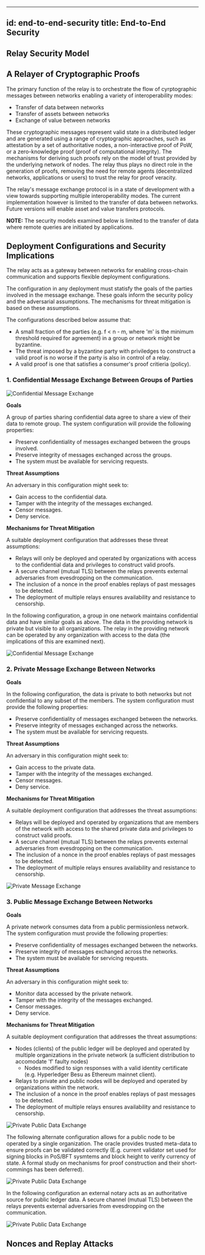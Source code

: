 <!--
 Copyright IBM Corp. All Rights Reserved.

 SPDX-License-Identifier: CC-BY-4.0
 -->
---
id: end-to-end-security
title: End-to-End Security
---
## Relay Security Model

## A Relayer of Cryptographic Proofs

The primary function of the relay is to orchestrate the flow of cyrptographic messages between networks enabling a variety of interoperability modes:

* Transfer of data between networks
* Transfer of assets between networks
* Exchange of value between networks

These cryptographic messages represent valid state in a distributed ledger and are generated using a range of cryptographic approaches, such as attestation by a set of authoritative nodes, a non-interactive proof of PoW, or a zero-knowledge proof (proof of computational integrity). The mechanisms for deriving such proofs rely on the model of trust provided by the underlying network of nodes. The relay thus plays no direct role in the generation of proofs, removing the need for remote agents (decentralized networks, applications or users) to trust the relay for proof veracity.

The relay's message exchange protocol is in a state of development with a view towards supporting multiple interoperability modes. The current implementation however is limited to the transfer of data between networks. Future versions will enable asset and value transfers protocols.

**NOTE:** The security models examined below is limited to the transfer of data where remote queries are initiated by applications.

## Deployment Configurations and Security Implications

The relay acts as a gateway between networks for enabling cross-chain communication and supports flexible deployment configurations. 

The configuration in any deployment must statisfy the goals of the parties involved in the message exchange. These goals inform the security policy and the adversarial assumptions. The mechanisms for threat mitigation is based on these assumptions. 

The configurations described below assume that:

* A small fraction of the parties (e.g. f < n - m, where 'm' is the minimum threshold required for agreement) in a group or network might be byzantine. 
* The threat imposed by a byzantine party with priviledges to construct a valid proof is no worse if the party is also in control of a relay.
* A valid proof is one that satisfies a consumer's proof critieria (policy).

### 1. Confidential Message Exchange Between Groups of Parties

![Confidential Message Exchange](/relayd/confidential-message-exchange.png "Confidential Message Exchange")

**Goals** 

A group of parties sharing confidential data agree to share a view of their data to remote group. The system configuration will provide the following properties:

* Preserve confidentiality of messages exchanged between the groups involved.
* Preserve integrity of messages exchanged across the groups.
* The system must be available for servicing requests.

**Threat Assumptions**

An adversary in this configuration might seek to:

* Gain access to the confidential data.
* Tamper with the integrity of the messages exchanged.
* Censor messages.
* Deny service.

**Mechanisms for Threat Mitigation**

A suitable deployment configuration that addresses these threat assumptions:

* Relays will only be deployed and operated by organizations with access to the confidential data and privileges to construct valid proofs.
* A secure channel (mutual TLS) between the relays prevents external adversaries from evesdropping on the communication.
* The inclusion of a nonce in the proof enables replays of past messages to be detected.
* The deployment of multiple relays ensures availability and resistance to censorship.

In the following configuration, a group in one network maintains confidential data and have similar goals as above. The data in the providing network is private but visible to all organizations. The relay in the providing network can be operated by any organization with access to the data (the implications of this are examined next).

![Confidential Message Exchange](/relayd/confidential-message-exchange2.png "Confidential Message Exchange")

### 2. Private Message Exchange Between Networks

**Goals**

In the following configuration, the data is private to both networks but not confidential to any subset of the members. The system configuration must provide the following properties:

* Preserve confidentiality of messages exchanged between the networks.
* Preserve integrity of messages exchanged across the networks.
* The system must be available for servicing requests.

**Threat Assumptions**

An adversary in this configuration might seek to:

* Gain access to the private data.
* Tamper with the integrity of the messages exchanged.
* Censor messages.
* Deny service.

**Mechanisms for Threat Mitigation**

A suitable deployment configuration that addresses the threat assumptions:

* Relays will be deployed and operated by organizations that are members of the network with access to the shared private data and privileges to construct valid proofs.
* A secure channel (mutual TLS) between the relays prevents external adversaries from evesdropping on the communication.
* The inclusion of a nonce in the proof enables replays of past messages to be detected.
* The deployment of multiple relays ensures availability and resistance to censorship.

![Private Message Exchange](/relayd/private-message-exchange.png "Private Message Exchange")


### 3. Public Message Exchange Between Networks

**Goals**

A private network consumes data from a public permissionless network. The system configuration must provide the following properties:

* Preserve confidentiality of messages exchanged between the networks.
* Preserve integrity of messages exchanged across the networks.
* The system must be available for servicing requests.

**Threat Assumptions**

An adversary in this configuration might seek to:

* Monitor data accessed by the private network.
* Tamper with the integrity of the messages exchanged.
* Censor messages.
* Deny service.

**Mechanisms for Threat Mitigation**

A suitable deployment configuration that addresses the threat assumptions:

* Nodes (clients) of the public ledger will be deployed and operated by multiple organizations in the private network (a sufficient distribution to accomodate 'f' faulty nodes)
  * Nodes modified to sign responses with a valid identity certificate (e.g. Hyperledger Besu as Ethereum mainnet client).
* Relays to private and public nodes will be deployed and operated by organizations within the network.
* The inclusion of a nonce in the proof enables replays of past messages to be detected.
* The deployment of multiple relays ensures availability and resistance to censorship.

![Private Public Data Exchange](/relayd/private-public-message-exchange.png "Private-Public Message Exchange")

The following alternate configuration allows for a public node to be operated by a single organization. The oracle provides trusted meta-data to ensure proofs can be validated correctly (E.g. current validator set used for signing blocks in PoS/BFT sysmtems and block height to verify currency of state. A formal study on mechanisms for proof construction and their short-commings has been deferred).

![Private Public Data Exchange](/relayd/private-public-message-exchange2.png "Private-Public Message Exchange")

In the following configuration an external notary acts as an authoritative source for public ledger data. A secure channel (mutual TLS) between the relays prevents external adversaries from evesdropping on the communication.

![Private Public Data Exchange](/relayd/private-public-message-exchange3.png "Private-Public Message Exchange")


## Nonces and Replay Attacks




